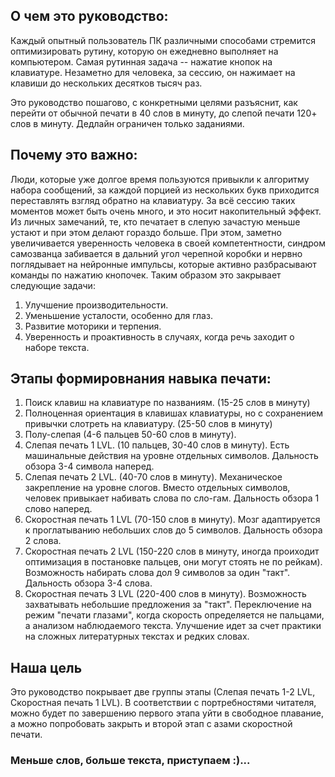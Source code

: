 ## О чем это руководство:
Каждый опытный пользователь ПК различными способами стремится оптимизировать рутину, которую он ежедневно выполняет на компьютером. 
Самая рутинная задача -- нажатие кнопок на клавиатуре. Незаметно для человека, за сессию, он нажимает на клавиши до нескольких десятков тысяч раз.

Это руководство пошагово, с конкретными целями разъяснит, как перейти от обычной печати в 40 слов в минуту, до слепой печати 120+ слов в минуту. Дедлайн ограничен только заданиями.
## Почему это важно:
Люди, которые уже долгое время пользуются привыкли к алгоритму набора сообщений, за каждой порцией из нескольких букв приходится переставлять взгляд обратно на клавиатуру. За всё сессию таких моментов может быть очень много, и это носит накопительный эффект. 
Из личных замечаний, те, кто печатает в слепую зачастую меньше устают и при этом делают гораздо больше. При этом, заметно увеличивается уверенность человека в своей компетентности, синдром самозванца забивается в дальний угол черепной коробки и нервно поглядывает на нейронные импульсы, которые активно разбрасывают команды по нажатию кнопочек.
Таким образом это закрывает следующие задачи:
1. Улучшение производительности.
2. Уменьшение усталости, особенно для глаз.
3. Развитие моторики и терпения.
4. Уверенность и проактивность в случаях, когда речь заходит о наборе текста. 
## Этапы формировнания навыка печати:
1. Поиск клавиш на клавиатуре по названиям. (15-25 слов в минуту)
2. Полноценная ориентация в клавишах клавиатуры, но с сохранением привычки слотреть на клавиатуру. (25-50 слов в минуту)
3. Полу-слепая (4-6 пальцев  50-60 слов в минуту).
4. Слепая печать 1 LVL. (10 пальцев, 30-40 слов в минуту). Есть машинальные действия на уровне отдельных символов. Дальность обзора 3-4 символа наперед.
5. Слепая печать 2 LVL. (40-70 слов в минуту). Механическое закрепление на уровне слогов. Вместо отдельных символов, человек привыкает  набивать слова по сло-гам. Дальность обзора 1 слово наперед.
6. Скоростная печать 1 LVL (70-150 слов в минуту). Мозг адаптируется к проглатыванию небольших слов до 5 символов. Дальность обзора 2 слова.
7. Скоростная печать 2 LVL (150-220 слов в минуту, иногда проиходит оптимизация в постановке пальцев, они могут стоять не по рейкам). Возможность набирать слова дол 9 символов за один "такт". Дальность обзора 3-4 слова.
8. Скоростная печать 3 LVL (220-400 слов в минуту). Возможность захватывать небольшие предложения за "такт". Переключение на режим "печати глазами", когда скорость определяется не пальцами, а анализом наблюдаемого текста. Улучшение идет за счет практики на сложных литературных текстах и редких словах.

## Наша цель
Это руководство покрывает две группы этапы (Слепая печать 1-2 LVL, Скоростная печать 1 LVL).
В соответствии с портребностями читателя, можно будет по завершению первого этапа уйти в свободное плавание, а можно попробовать закрыть и второй этап с азами скоростной печати.

### Меньше слов, больше текста, приступаем :)...
